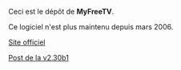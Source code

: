 Ceci est le dépôt de **MyFreeTV**.

Ce logiciel n'est plus maintenu depuis mars 2006.

[Site officiel](http://myfreetv.sourceforge.net/)

[Post de la v2.30b1](http://forum.ubuntu-fr.org/viewtopic.php?pid=2224328)
